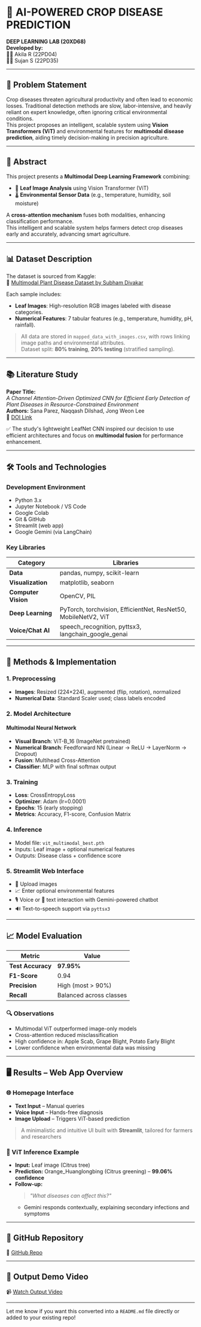 # 🌿 AI-POWERED CROP DISEASE PREDICTION

**DEEP LEARNING LAB (20XD68)**  
**Developed by:**  
👩‍💻 Akila R (22PD04)  
👨‍💻 Sujan S (22PD35)

---

## 🧩 Problem Statement

Crop diseases threaten agricultural productivity and often lead to economic losses. Traditional detection methods are slow, labor-intensive, and heavily reliant on expert knowledge, often ignoring critical environmental conditions.  
This project proposes an intelligent, scalable system using **Vision Transformers (ViT)** and environmental features for **multimodal disease prediction**, aiding timely decision-making in precision agriculture.

---

## 📄 Abstract

This project presents a **Multimodal Deep Learning Framework** combining:

- 🌿 **Leaf Image Analysis** using Vision Transformer (ViT)  
- 🌡️ **Environmental Sensor Data** (e.g., temperature, humidity, soil moisture)

A **cross-attention mechanism** fuses both modalities, enhancing classification performance.  
This intelligent and scalable system helps farmers detect crop diseases early and accurately, advancing smart agriculture.

---

## 📊 Dataset Description

The dataset is sourced from Kaggle:  
🔗 [Multimodal Plant Disease Dataset by Subham Divakar](https://www.kaggle.com/datasets/shubhamdivakar/multimodal-plant-disease-dataset-by-subham-divakar)

Each sample includes:

- **Leaf Images**: High-resolution RGB images labeled with disease categories.
- **Numerical Features**: 7 tabular features (e.g., temperature, humidity, pH, rainfall).

> All data are stored in `mapped_data_with_images.csv`, with rows linking image paths and environmental attributes.  
> Dataset split: **80% training**, **20% testing** (stratified sampling).

---

## 📚 Literature Study

**Paper Title:**  
_A Channel Attention-Driven Optimized CNN for Efficient Early Detection of Plant Diseases in Resource-Constrained Environment_  
**Authors:** Sana Parez, Naqqash Dilshad, Jong Weon Lee  
🔗 [DOI Link](https://doi.org/10.3390/agriculture15020127)

✅ The study's lightweight LeafNet CNN inspired our decision to use efficient architectures and focus on **multimodal fusion** for performance enhancement.

---

## 🛠️ Tools and Technologies

### Development Environment

- Python 3.x  
- Jupyter Notebook / VS Code  
- Google Colab  
- Git & GitHub  
- Streamlit (web app)  
- Google Gemini (via LangChain)  

### Key Libraries

| Category | Libraries |
|----------|-----------|
| **Data** | pandas, numpy, scikit-learn |
| **Visualization** | matplotlib, seaborn |
| **Computer Vision** | OpenCV, PIL |
| **Deep Learning** | PyTorch, torchvision, EfficientNet, ResNet50, MobileNetV2, ViT |
| **Voice/Chat AI** | speech_recognition, pyttsx3, langchain_google_genai |

---

## 🧠 Methods & Implementation

### 1. Preprocessing

- **Images**: Resized (224×224), augmented (flip, rotation), normalized  
- **Numerical Data**: Standard Scaler used; class labels encoded  

### 2. Model Architecture

#### Multimodal Neural Network

- **Visual Branch**: ViT-B_16 (ImageNet pretrained)
- **Numerical Branch**: Feedforward NN (Linear → ReLU → LayerNorm → Dropout)
- **Fusion**: Multihead Cross-Attention
- **Classifier**: MLP with final softmax output

### 3. Training

- **Loss**: CrossEntropyLoss  
- **Optimizer**: Adam (lr=0.0001)  
- **Epochs**: 15 (early stopping)  
- **Metrics**: Accuracy, F1-score, Confusion Matrix  

### 4. Inference

- Model file: `vit_multimodal_best.pth`  
- Inputs: Leaf image + optional numerical features  
- Outputs: Disease class + confidence score  

### 5. Streamlit Web Interface

- 🔼 Upload images  
- 📈 Enter optional environmental features  
- 🎙️ Voice or 💬 text interaction with Gemini-powered chatbot  
- 🔊 Text-to-speech support via `pyttsx3`

---

## 📈 Model Evaluation

| Metric | Value |
|--------|-------|
| **Test Accuracy** | **97.95%** |
| **F1-Score** | 0.94 |
| **Precision** | High (most > 90%) |
| **Recall** | Balanced across classes |

### 🔍 Observations

- Multimodal ViT outperformed image-only models  
- Cross-attention reduced misclassification  
- High confidence in: Apple Scab, Grape Blight, Potato Early Blight  
- Lower confidence when environmental data was missing

---

## 🖥️ Results – Web App Overview

### 🌐 Homepage Interface

- **Text Input** – Manual queries  
- **Voice Input** – Hands-free diagnosis  
- **Image Upload** – Triggers ViT-based prediction  

> A minimalistic and intuitive UI built with **Streamlit**, tailored for farmers and researchers

### 🧠 ViT Inference Example

- **Input:** Leaf image (Citrus tree)  
- **Prediction:** Orange_Huanglongbing (Citrus greening) – **99.06% confidence**  
- **Follow-up:**  
  > _"What diseases can affect this?"_  
  - Gemini responds contextually, explaining secondary infections and symptoms

---

## 🔗 GitHub Repository

📁 [GitHub Repo](https://github.com/sujanshanmugaraj/AI-POWERED-CROP-DISEASE-PREDICTION)

---

## 🎥 Output Demo Video

📹 [Watch Output Video](https://drive.google.com/file/d/1ZEFja6Dy00ZySzIR5okJeSpYQ0QSYZbs/view?usp=sharing)

---

Let me know if you want this converted into a `README.md` file directly or added to your existing repo!
